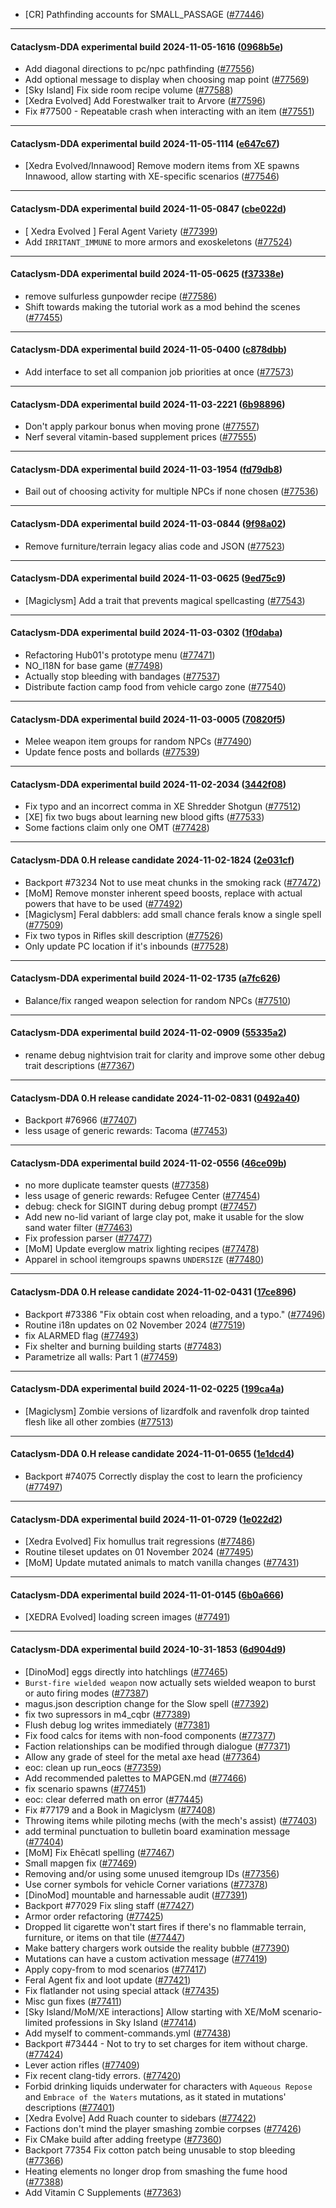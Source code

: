 * [CR] Pathfinding accounts for SMALL_PASSAGE ([#77446](https://github.com/CleverRaven/Cataclysm-DDA/pull/77446))

---

#### Cataclysm-DDA experimental build 2024-11-05-1616 ([0968b5e](https://github.com/CleverRaven/Cataclysm-DDA/releases/tag/cdda-experimental-2024-11-05-1616))

* Add diagonal directions to pc/npc pathfinding ([#77556](https://github.com/CleverRaven/Cataclysm-DDA/pull/77556))
* Add optional message to display when choosing map point ([#77569](https://github.com/CleverRaven/Cataclysm-DDA/pull/77569))
* [Sky Island] Fix side room recipe volume ([#77588](https://github.com/CleverRaven/Cataclysm-DDA/pull/77588))
* [Xedra Evolved] Add Forestwalker trait to Arvore ([#77596](https://github.com/CleverRaven/Cataclysm-DDA/pull/77596))
* Fix #77500 - Repeatable crash when interacting with an item ([#77551](https://github.com/CleverRaven/Cataclysm-DDA/pull/77551))

---

#### Cataclysm-DDA experimental build 2024-11-05-1114 ([e647c67](https://github.com/CleverRaven/Cataclysm-DDA/releases/tag/cdda-experimental-2024-11-05-1114))

* [Xedra Evolved/Innawood] Remove modern items from XE spawns Innawood, allow starting with XE-specific scenarios ([#77546](https://github.com/CleverRaven/Cataclysm-DDA/pull/77546))

---

#### Cataclysm-DDA experimental build 2024-11-05-0847 ([cbe022d](https://github.com/CleverRaven/Cataclysm-DDA/releases/tag/cdda-experimental-2024-11-05-0847))

* [ Xedra Evolved ] Feral Agent Variety ([#77399](https://github.com/CleverRaven/Cataclysm-DDA/pull/77399))
* Add `IRRITANT_IMMUNE` to more armors and exoskeletons ([#77524](https://github.com/CleverRaven/Cataclysm-DDA/pull/77524))

---

#### Cataclysm-DDA experimental build 2024-11-05-0625 ([f37338e](https://github.com/CleverRaven/Cataclysm-DDA/releases/tag/cdda-experimental-2024-11-05-0625))

* remove sulfurless gunpowder recipe ([#77586](https://github.com/CleverRaven/Cataclysm-DDA/pull/77586))
* Shift towards making the tutorial work as a mod behind the scenes ([#77455](https://github.com/CleverRaven/Cataclysm-DDA/pull/77455))

---

#### Cataclysm-DDA experimental build 2024-11-05-0400 ([c878dbb](https://github.com/CleverRaven/Cataclysm-DDA/releases/tag/cdda-experimental-2024-11-05-0400))

* Add interface to set all companion job priorities at once ([#77573](https://github.com/CleverRaven/Cataclysm-DDA/pull/77573))

---

#### Cataclysm-DDA experimental build 2024-11-03-2221 ([6b98896](https://github.com/CleverRaven/Cataclysm-DDA/releases/tag/cdda-experimental-2024-11-03-2221))

* Don't apply parkour bonus when moving prone ([#77557](https://github.com/CleverRaven/Cataclysm-DDA/pull/77557))
* Nerf several vitamin-based supplement prices ([#77555](https://github.com/CleverRaven/Cataclysm-DDA/pull/77555))

---

#### Cataclysm-DDA experimental build 2024-11-03-1954 ([fd79db8](https://github.com/CleverRaven/Cataclysm-DDA/releases/tag/cdda-experimental-2024-11-03-1954))

* Bail out of choosing activity for multiple NPCs if none chosen ([#77536](https://github.com/CleverRaven/Cataclysm-DDA/pull/77536))

---

#### Cataclysm-DDA experimental build 2024-11-03-0844 ([9f98a02](https://github.com/CleverRaven/Cataclysm-DDA/releases/tag/cdda-experimental-2024-11-03-0844))

* Remove furniture/terrain legacy alias code and JSON ([#77523](https://github.com/CleverRaven/Cataclysm-DDA/pull/77523))

---

#### Cataclysm-DDA experimental build 2024-11-03-0625 ([9ed75c9](https://github.com/CleverRaven/Cataclysm-DDA/releases/tag/cdda-experimental-2024-11-03-0625))

* [Magiclysm] Add a trait that prevents magical spellcasting ([#77543](https://github.com/CleverRaven/Cataclysm-DDA/pull/77543))

---

#### Cataclysm-DDA experimental build 2024-11-03-0302 ([1f0daba](https://github.com/CleverRaven/Cataclysm-DDA/releases/tag/cdda-experimental-2024-11-03-0302))

* Refactoring Hub01's prototype menu ([#77471](https://github.com/CleverRaven/Cataclysm-DDA/pull/77471))
* NO_I18N for base game ([#77498](https://github.com/CleverRaven/Cataclysm-DDA/pull/77498))
* Actually stop bleeding with bandages ([#77537](https://github.com/CleverRaven/Cataclysm-DDA/pull/77537))
* Distribute faction camp food from vehicle cargo zone ([#77540](https://github.com/CleverRaven/Cataclysm-DDA/pull/77540))

---

#### Cataclysm-DDA experimental build 2024-11-03-0005 ([70820f5](https://github.com/CleverRaven/Cataclysm-DDA/releases/tag/cdda-experimental-2024-11-03-0005))

* Melee weapon item groups for random NPCs ([#77490](https://github.com/CleverRaven/Cataclysm-DDA/pull/77490))
* Update fence posts and bollards ([#77539](https://github.com/CleverRaven/Cataclysm-DDA/pull/77539))

---

#### Cataclysm-DDA experimental build 2024-11-02-2034 ([3442f08](https://github.com/CleverRaven/Cataclysm-DDA/releases/tag/cdda-experimental-2024-11-02-2034))

* Fix typo and an incorrect comma in XE Shredder Shotgun ([#77512](https://github.com/CleverRaven/Cataclysm-DDA/pull/77512))
* [XE] fix two bugs about learning new blood gifts ([#77533](https://github.com/CleverRaven/Cataclysm-DDA/pull/77533))
* Some factions claim only one OMT ([#77428](https://github.com/CleverRaven/Cataclysm-DDA/pull/77428))

---

#### Cataclysm-DDA 0.H release candidate 2024-11-02-1824 ([2e031cf](https://github.com/CleverRaven/Cataclysm-DDA/releases/tag/cdda-0.H-2024-11-02-1824))

* Backport #73234 Not to use meat chunks in the smoking rack ([#77472](https://github.com/CleverRaven/Cataclysm-DDA/pull/77472))
* [MoM] Remove monster inherent speed boosts, replace with actual powers that have to be used ([#77492](https://github.com/CleverRaven/Cataclysm-DDA/pull/77492))
* [Magiclysm] Feral dabblers: add small chance ferals know a single spell ([#77509](https://github.com/CleverRaven/Cataclysm-DDA/pull/77509))
* Fix two typos in Rifles skill description ([#77526](https://github.com/CleverRaven/Cataclysm-DDA/pull/77526))
* Only update PC location if it's inbounds ([#77528](https://github.com/CleverRaven/Cataclysm-DDA/pull/77528))

---

#### Cataclysm-DDA experimental build 2024-11-02-1735 ([a7fc626](https://github.com/CleverRaven/Cataclysm-DDA/releases/tag/cdda-experimental-2024-11-02-1735))

* Balance/fix ranged weapon selection for random NPCs ([#77510](https://github.com/CleverRaven/Cataclysm-DDA/pull/77510))

---

#### Cataclysm-DDA experimental build 2024-11-02-0909 ([55335a2](https://github.com/CleverRaven/Cataclysm-DDA/releases/tag/cdda-experimental-2024-11-02-0909))

* rename debug nightvision trait for clarity and improve some other debug trait descriptions ([#77367](https://github.com/CleverRaven/Cataclysm-DDA/pull/77367))

---

#### Cataclysm-DDA 0.H release candidate 2024-11-02-0831 ([0492a40](https://github.com/CleverRaven/Cataclysm-DDA/releases/tag/cdda-0.H-2024-11-02-0831))

* Backport #76966 ([#77407](https://github.com/CleverRaven/Cataclysm-DDA/pull/77407))
* less usage of generic rewards: Tacoma ([#77453](https://github.com/CleverRaven/Cataclysm-DDA/pull/77453))

---

#### Cataclysm-DDA experimental build 2024-11-02-0556 ([46ce09b](https://github.com/CleverRaven/Cataclysm-DDA/releases/tag/cdda-experimental-2024-11-02-0556))

* no more duplicate teamster quests ([#77358](https://github.com/CleverRaven/Cataclysm-DDA/pull/77358))
* less usage of generic rewards: Refugee Center ([#77454](https://github.com/CleverRaven/Cataclysm-DDA/pull/77454))
* debug: check for SIGINT during debug prompt ([#77457](https://github.com/CleverRaven/Cataclysm-DDA/pull/77457))
* Add new no-lid variant of large clay pot, make it usable for the slow sand water filter ([#77463](https://github.com/CleverRaven/Cataclysm-DDA/pull/77463))
* Fix profession parser ([#77477](https://github.com/CleverRaven/Cataclysm-DDA/pull/77477))
* [MoM] Update everglow matrix lighting recipes ([#77478](https://github.com/CleverRaven/Cataclysm-DDA/pull/77478))
* Apparel in school itemgroups spawns ``UNDERSIZE`` ([#77480](https://github.com/CleverRaven/Cataclysm-DDA/pull/77480))

---

#### Cataclysm-DDA 0.H release candidate 2024-11-02-0431 ([17ce896](https://github.com/CleverRaven/Cataclysm-DDA/releases/tag/cdda-0.H-2024-11-02-0431))

* Backport #73386 "Fix obtain cost when reloading, and a typo." ([#77496](https://github.com/CleverRaven/Cataclysm-DDA/pull/77496))
* Routine i18n updates on 02 November 2024 ([#77519](https://github.com/CleverRaven/Cataclysm-DDA/pull/77519))
* fix ALARMED flag ([#77493](https://github.com/CleverRaven/Cataclysm-DDA/pull/77493))
* Fix shelter and burning building starts ([#77483](https://github.com/CleverRaven/Cataclysm-DDA/pull/77483))
* Parametrize all walls: Part 1 ([#77459](https://github.com/CleverRaven/Cataclysm-DDA/pull/77459))

---

#### Cataclysm-DDA experimental build 2024-11-02-0225 ([199ca4a](https://github.com/CleverRaven/Cataclysm-DDA/releases/tag/cdda-experimental-2024-11-02-0225))

* [Magiclysm] Zombie versions of lizardfolk and ravenfolk drop tainted flesh like all other zombies ([#77513](https://github.com/CleverRaven/Cataclysm-DDA/pull/77513))

---

#### Cataclysm-DDA 0.H release candidate 2024-11-01-0655 ([1e1dcd4](https://github.com/CleverRaven/Cataclysm-DDA/releases/tag/cdda-0.H-2024-11-01-0655))

* Backport #74075 Correctly display the cost to learn the proficiency ([#77497](https://github.com/CleverRaven/Cataclysm-DDA/pull/77497))

---

#### Cataclysm-DDA experimental build 2024-11-01-0729 ([1e022d2](https://github.com/CleverRaven/Cataclysm-DDA/releases/tag/cdda-experimental-2024-11-01-0729))

* [Xedra Evolved] Fix homullus trait regressions ([#77486](https://github.com/CleverRaven/Cataclysm-DDA/pull/77486))
* Routine tileset updates on 01 November 2024 ([#77495](https://github.com/CleverRaven/Cataclysm-DDA/pull/77495))
* [MoM] Update mutated animals to match vanilla changes ([#77431](https://github.com/CleverRaven/Cataclysm-DDA/pull/77431))

---

#### Cataclysm-DDA experimental build 2024-11-01-0145 ([6b0a666](https://github.com/CleverRaven/Cataclysm-DDA/releases/tag/cdda-experimental-2024-11-01-0145))

* [XEDRA Evolved] loading screen images ([#77491](https://github.com/CleverRaven/Cataclysm-DDA/pull/77491))

---

#### Cataclysm-DDA experimental build 2024-10-31-1853 ([6d904d9](https://github.com/CleverRaven/Cataclysm-DDA/releases/tag/cdda-experimental-2024-10-31-1853))

* [DinoMod] eggs directly into hatchlings ([#77465](https://github.com/CleverRaven/Cataclysm-DDA/pull/77465))
* `Burst-fire wielded weapon` now actually sets wielded weapon to burst or auto firing modes ([#77387](https://github.com/CleverRaven/Cataclysm-DDA/pull/77387))
* magus.json description change for the Slow spell ([#77392](https://github.com/CleverRaven/Cataclysm-DDA/pull/77392))
* fix two supressors in m4_cqbr ([#77389](https://github.com/CleverRaven/Cataclysm-DDA/pull/77389))
* Flush debug log writes immediately ([#77381](https://github.com/CleverRaven/Cataclysm-DDA/pull/77381))
* Fix food calcs for items with non-food components ([#77377](https://github.com/CleverRaven/Cataclysm-DDA/pull/77377))
* Faction relationships can be modified through dialogue ([#77371](https://github.com/CleverRaven/Cataclysm-DDA/pull/77371))
* Allow any grade of steel for the metal axe head ([#77364](https://github.com/CleverRaven/Cataclysm-DDA/pull/77364))
* eoc: clean up run_eocs ([#77359](https://github.com/CleverRaven/Cataclysm-DDA/pull/77359))
* Add recommended palettes to MAPGEN.md ([#77466](https://github.com/CleverRaven/Cataclysm-DDA/pull/77466))
* fix scenario spawns ([#77451](https://github.com/CleverRaven/Cataclysm-DDA/pull/77451))
* eoc: clear deferred math on error ([#77445](https://github.com/CleverRaven/Cataclysm-DDA/pull/77445))
* Fix #77179 and a Book in Magiclysm ([#77408](https://github.com/CleverRaven/Cataclysm-DDA/pull/77408))
* Throwing items while piloting mechs (with the mech's assist) ([#77403](https://github.com/CleverRaven/Cataclysm-DDA/pull/77403))
* add terminal punctuation to bulletin board examination message ([#77404](https://github.com/CleverRaven/Cataclysm-DDA/pull/77404))
* [MoM] Fix Ehēcatl spelling ([#77467](https://github.com/CleverRaven/Cataclysm-DDA/pull/77467))
* Small mapgen fix ([#77469](https://github.com/CleverRaven/Cataclysm-DDA/pull/77469))
* Removing and/or using some unused itemgroup IDs ([#77356](https://github.com/CleverRaven/Cataclysm-DDA/pull/77356))
* Use corner symbols for vehicle Corner variations ([#77378](https://github.com/CleverRaven/Cataclysm-DDA/pull/77378))
* [DinoMod] mountable and harnessable audit ([#77391](https://github.com/CleverRaven/Cataclysm-DDA/pull/77391))
* Backport #77029 Fix sling staff ([#77427](https://github.com/CleverRaven/Cataclysm-DDA/pull/77427))
* Armor order refactoring ([#77425](https://github.com/CleverRaven/Cataclysm-DDA/pull/77425))
* Dropped lit cigarette won't start fires if there's no flammable terrain, furniture, or items on that tile ([#77447](https://github.com/CleverRaven/Cataclysm-DDA/pull/77447))
* Make battery chargers work outside the reality bubble ([#77390](https://github.com/CleverRaven/Cataclysm-DDA/pull/77390))
* Mutations can have a custom activation message ([#77419](https://github.com/CleverRaven/Cataclysm-DDA/pull/77419))
* Apply copy-from to mod scenarios ([#77417](https://github.com/CleverRaven/Cataclysm-DDA/pull/77417))
* Feral Agent fix and loot update ([#77421](https://github.com/CleverRaven/Cataclysm-DDA/pull/77421))
* Fix flatlander not using special attack ([#77435](https://github.com/CleverRaven/Cataclysm-DDA/pull/77435))
* Misc gun fixes ([#77411](https://github.com/CleverRaven/Cataclysm-DDA/pull/77411))
* [Sky Island/MoM/XE interactions] Allow starting with XE/MoM scenario-limited professions in Sky Island ([#77414](https://github.com/CleverRaven/Cataclysm-DDA/pull/77414))
* Add myself to comment-commands.yml ([#77438](https://github.com/CleverRaven/Cataclysm-DDA/pull/77438))
* Backport #73444 - Not to try to set charges for item without charge. ([#77424](https://github.com/CleverRaven/Cataclysm-DDA/pull/77424))
* Lever action rifles ([#77409](https://github.com/CleverRaven/Cataclysm-DDA/pull/77409))
* Fix recent clang-tidy errors. ([#77420](https://github.com/CleverRaven/Cataclysm-DDA/pull/77420))
* Forbid drinking liquids underwater for characters with `Aqueous Repose` and `Embrace of the Waters` mutations, as it stated in mutations' descriptions ([#77401](https://github.com/CleverRaven/Cataclysm-DDA/pull/77401))
* [Xedra Evolve] Add Ruach counter to sidebars ([#77422](https://github.com/CleverRaven/Cataclysm-DDA/pull/77422))
* Factions don't mind the player smashing zombie corpses ([#77426](https://github.com/CleverRaven/Cataclysm-DDA/pull/77426))
* Fix CMake build after adding freetype ([#77360](https://github.com/CleverRaven/Cataclysm-DDA/pull/77360))
* Backport 77354 Fix cotton patch being unusable to stop bleeding ([#77366](https://github.com/CleverRaven/Cataclysm-DDA/pull/77366))
* Heating elements no longer drop from smashing the fume hood ([#77388](https://github.com/CleverRaven/Cataclysm-DDA/pull/77388))
* Add Vitamin C Supplements ([#77363](https://github.com/CleverRaven/Cataclysm-DDA/pull/77363))
